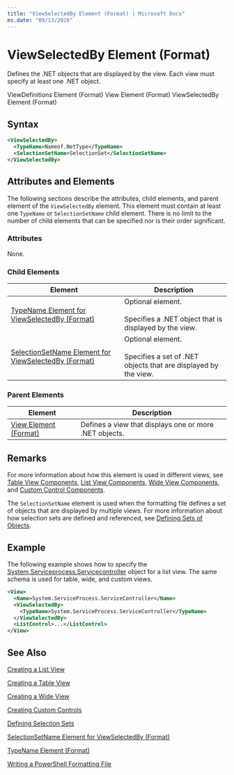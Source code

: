 ```yaml
---
title: "ViewSelectedBy Element (Format) | Microsoft Docs"
ms.date: "09/13/2016"
---
```

# ViewSelectedBy Element (Format)

Defines the .NET objects that are displayed by the view. Each view must specify at least one .NET object.

ViewDefinitions Element (Format)
View Element (Format)
ViewSelectedBy Element (Format)

## Syntax

```xml
<ViewSelectedBy>
  <TypeName>Nameof.NetType</TypeName>
  <SelectionSetName>SelectionSet</SelectionSetName>
</ViewSelectedBy>
```

## Attributes and Elements

The following sections describe the attributes, child elements, and parent element of the `ViewSelectedBy` element. This element must contain at least one `TypeName` or `SelectionSetName` child element. There is no limit to the number of child elements that can be specified nor is their order significant.

### Attributes

None.

### Child Elements

|Element|Description|
|-------------|-----------------|
|[TypeName Element for ViewSelectedBy (Format)](./typename-element-for-viewselectedby-format.md)|Optional element.<br /><br /> Specifies a .NET object that is displayed by the view.|
|[SelectionSetName Element for ViewSelectedBy (Format)](./selectionsetname-element-for-viewselectedby-format.md)|Optional element.<br /><br /> Specifies a set of .NET objects that are displayed by the view.|

### Parent Elements

|Element|Description|
|-------------|-----------------|
|[View Element (Format)](./view-element-format.md)|Defines a view that displays one or more .NET objects.|

## Remarks

For more information about how this element is used in different views, see [Table View Components](./creating-a-table-view.md), [List View Components](./creating-a-list-view.md), [Wide View Components](./creating-a-wide-view.md), and [Custom Control Components](./creating-custom-controls.md).

The `SelectionSetName` element is used when the formatting file defines a set of objects that are displayed by multiple views. For more information about how selection sets are defined and referenced, see [Defining Sets of Objects](./defining-selection-sets.md).

## Example

The following example shows how to specify the [System.Serviceprocess.Servicecontroller](/dotnet/api/System.ServiceProcess.ServiceController) object for a list view. The same schema is used for table, wide, and custom views.

```xml
<View>
  <Name>System.ServiceProcess.ServiceController</Name>
  <ViewSelectedBy>
    <TypeName>System.ServiceProcess.ServiceController</TypeName>
  </ViewSelectedBy>
  <ListControl>...</ListControl>
</View>
```

## See Also

[Creating a List View](./creating-a-list-view.md)

[Creating a Table View](./creating-a-table-view.md)

[Creating a Wide View](./creating-a-wide-view.md)

[Creating Custom Controls](./creating-custom-controls.md)

[Defining Selection Sets](./defining-selection-sets.md)

[SelectionSetName Element for ViewSelectedBy (Format)](./selectionsetname-element-for-viewselectedby-format.md)

[TypeName Element (Format)](./typename-element-for-viewselectedby-format.md)

[Writing a PowerShell Formatting File](./writing-a-powershell-formatting-file.md)
